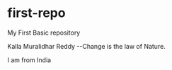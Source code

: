 # first-repo
My First Basic repository

Kalla Muralidhar Reddy --Change is the law of Nature.

I am from India